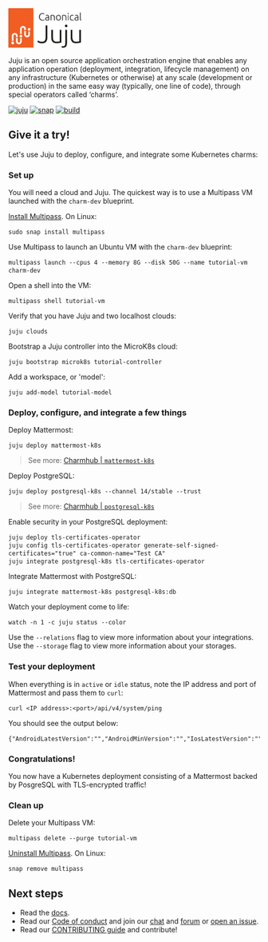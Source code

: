 <picture>
  <source media="(prefers-color-scheme: dark)" srcset="docs/.sphinx/_static/logos/juju-logo-dark.png?raw=true">
  <source media="(prefers-color-scheme: light)" srcset="docs/.sphinx/_static/logos/juju-logo.png?raw=true">
  <img alt="Juju logo next to the text Canonical Juju" src="docs/.sphinx/_static/logos/juju-logo.png?raw=true" width="30%">
</picture>

Juju is an open source application orchestration engine that enables any application operation (deployment, integration, lifecycle management) on any infrastructure (Kubernetes or otherwise) at any scale (development or production) in the same easy way (typically, one line of code), through special operators called ‘charms’.

[![juju](https://snapcraft.io/juju/badge.svg)](https://snapcraft.io/juju)
[![snap](https://github.com/juju/juju/actions/workflows/snap.yml/badge.svg)](https://github.com/juju/juju/actions/workflows/snap.yml)
[![build](https://github.com/juju/juju/actions/workflows/build.yml/badge.svg)](https://github.com/juju/juju/actions/workflows/build.yml)


## Give it a try!

Let's use Juju to deploy, configure, and integrate some Kubernetes charms:


### Set up

You will need a cloud and Juju. The quickest way is to use a Multipass VM launched with the `charm-dev` blueprint.

[Install Multipass](https://canonical.com/multipass/docs/install-multipass). On Linux:

```
sudo snap install multipass
```

Use Multipass to launch an Ubuntu VM with the `charm-dev` blueprint:

```
multipass launch --cpus 4 --memory 8G --disk 50G --name tutorial-vm charm-dev
```

Open a shell into the VM:

```
multipass shell tutorial-vm
```

Verify that you have Juju and two localhost clouds:

```
juju clouds
```

Bootstrap a Juju controller into the MicroK8s cloud:

```
juju bootstrap microk8s tutorial-controller
```

Add a workspace, or 'model':

```
juju add-model tutorial-model
```

### Deploy, configure, and integrate a few things

Deploy Mattermost:

```
juju deploy mattermost-k8s
```
> See more: [Charmhub | `mattermost-k8s`](https://charmhub.io/mattermost-k8s)

Deploy PostgreSQL:

```
juju deploy postgresql-k8s --channel 14/stable --trust
```

> See more: [Charmhub | `postgresql-k8s`](https://charmhub.io/postgresql-k8s)

Enable security in your PostgreSQL deployment:

```
juju deploy tls-certificates-operator
juju config tls-certificates-operator generate-self-signed-certificates="true" ca-common-name="Test CA"
juju integrate postgresql-k8s tls-certificates-operator
```

Integrate Mattermost with PostgreSQL:

```
juju integrate mattermost-k8s postgresql-k8s:db
```

Watch your deployment come to life:

```
watch -n 1 -c juju status --color
```

Use the `--relations` flag to view more information about your integrations.
Use the `--storage` flag to view more information about your storages.

### Test your deployment

When everything is in `active` or `idle` status, note the IP address and port of Mattermost and pass them to `curl`:

```
curl <IP address>:<port>/api/v4/system/ping
```

You should see the output below:

```
{"AndroidLatestVersion":"","AndroidMinVersion":"","IosLatestVersion":"","IosMinVersion":"","status":"OK"}
```
### Congratulations!

You now have a Kubernetes deployment consisting of a Mattermost backed by PosgreSQL with TLS-encrypted traffic!

### Clean up

Delete your Multipass VM:

```
multipass delete --purge tutorial-vm
```

[Uninstall Multipass](https://canonical.com/multipass/docs/install-multipass). On Linux:

```
snap remove multipass
```

## Next steps

- Read the [docs](https://canonical-juju.readthedocs-hosted.com).
- Read our [Code of conduct](https://ubuntu.com/community/code-of-conduct) and join our [chat](https://matrix.to/#/#charmhub-juju:ubuntu.com) and [forum](https://discourse.charmhub.io/) or [open an issue](https://github.com/juju/juju/issues).
- Read our [CONTRIBUTING guide](./CONTRIBUTING.md) and contribute!
